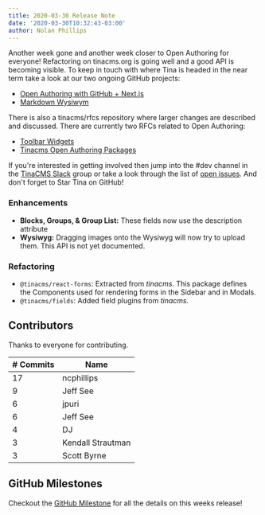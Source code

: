 ```yaml
---
title: 2020-03-30 Release Note
date: '2020-03-30T10:32:43-03:00'
author: Nolan Phillips
---
```


Another week gone and another week closer to Open Authoring for everyone! Refactoring on tinacms.org is going well and a good API is becoming visible. To keep in touch with where Tina is headed in the near term take a look at our two ongoing GitHub projects:

- [Open Authoring with GitHub + Next.js](https://github.com/orgs/tinacms/projects/1 'Open Authoring with GitHub + Next.js')
- [Markdown Wysiwym](https://github.com/tinacms/tinacms/projects/5 'Markdown Wysiwym')

There is also a tinacms/rfcs repository where larger changes are described and discussed. There are currently two RFCs related to Open Authoring:

- [Toolbar Widgets](https://github.com/tinacms/rfcs/pull/5/files)
- [Tinacms Open Authoring Packages](https://github.com/tinacms/rfcs/pull/6/files)

If you're interested in getting involved then jump into the #dev channel in the [TinaCMS Slack](https://join.slack.com/t/tinacms/shared_invite/enQtNzgxNDY1OTA3ODI3LTNkNWEwYjQyYTA2ZDZjZGQ2YmI5Y2ZlOWVmMjlkYmYxMzVmNjM0YTk2MWM2MTIzMmMxMDg3NWIxN2EzOWQ0NDM 'TinaCMS Slack') group or take a look through the list of [open issues](https://github.com/tinacms/tinacms/issues 'TinaCMS Issues'). And don't forget to Star Tina on GitHub!

### Enhancements

- **Blocks, Groups, & Group List:** These fields now use the description attribute
- **Wysiwyg:** Dragging images onto the Wysiwyg will now try to upload them. This API is not yet documented.

### Refactoring

- `@tinacms/react-forms`: Extracted from _tinacms_. This package defines the Components used for rendering forms in the Sidebar and in Modals.
- `@tinacms/fields`: Added field plugins from _tinacms._

## Contributors

Thanks to everyone for contributing.

| # Commits | Name              |
| --------- | ----------------- |
| 17        | ncphillips        |
| 9         | Jeff See          |
| 6         | jpuri             |
| 6         | Jeff See          |
| 4         | DJ                |
| 3         | Kendall Strautman |
| 3         | Scott Byrne       |

## GitHub Milestones

Checkout the [GitHub Milestone](https://github.com/tinacms/tinacms/milestone/18?closed=1 'GitHub MIlestone') for all the details on this weeks release!
